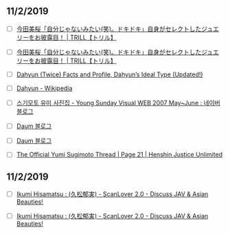 





## 11/2/2019

- [ ] [今田美桜「自分じゃないみたい(笑)。ドキドキ」自身がセレクトしたジュエリーをお披露目！ | TRILL【トリル】](https://trilltrill.jp/articles/1266613)

- [ ] [今田美桜「自分じゃないみたい(笑)。ドキドキ」自身がセレクトしたジュエリーをお披露目！ | TRILL【トリル】](https://trilltrill.jp/articles/1266613)

- [ ] [Dahyun (Twice) Facts and Profile, Dahyun’s Ideal Type (Updated!)](https://kprofiles.com/dahyun-twice-facts-profile-dahyun-ideal-type/)

- [ ] [Dahyun - Wikipedia](https://en.wikipedia.org/wiki/Dahyun)

- [ ] [스기모토 유미 사진집 - Young Sunday Visual WEB 2007 May~June : 네이버 블로그](https://m.blog.naver.com/PostView.nhn?blogId=bornrock&logNo=50123723598&proxyReferer=https%3A%2F%2Fwww.google.com%2F)

- [ ] [Daum 블로그](http://m.blog.daum.net/famas4004/6790?np_nil_b=-1)

- [ ] [Daum 블로그](http://m.blog.daum.net/famas4004/6790?tp_nil_a=2)

- [ ] [The Official Yumi Sugimoto Thread | Page 21 | Henshin Justice Unlimited](http://forum.henshinjustice.com/threads/the-official-yumi-sugimoto-thread.49547/page-21)

## 11/2/2019

- [ ] [Ikumi Hisamatsu : (久松郁実) - ScanLover 2.0 - Discuss JAV & Asian Beauties!](http://scanlover.com/d/414-ikumi-hisamatsu/128)

- [ ] [Ikumi Hisamatsu : (久松郁実) - ScanLover 2.0 - Discuss JAV & Asian Beauties!](http://scanlover.com/d/414-ikumi-hisamatsu/137)
